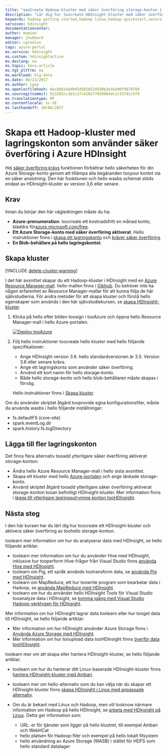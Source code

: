 ```yaml
---
title: "aaaCreate Hadoop-kluster med säker överföring storage-konton i Azure HDInsight | Microsoft Docs"
description: "Lär dig hur toocreate HDInsight-kluster med säker överföring aktiverat Azure storage-konton."
keywords: hadoop getting started,hadoop linux,hadoop quickstart,secure transfer,azure storage account
services: hdinsight
documentationcenter: 
author: mumian
manager: jhubbard
editor: cgronlun
tags: azure-portal
ms.service: hdinsight
ms.custom: hdinsightactive
ms.devlang: na
ms.topic: hero-article
ms.tgt_pltfrm: na
ms.workload: big-data
ms.date: 08/21/2017
ms.author: jgao
ms.openlocfilehash: 0acb8814ad0d5d5b5652d930b2e3da90f9d7978d
ms.sourcegitcommit: 523283cc1b3c37c428e77850964dc1c33742c5f0
ms.translationtype: MT
ms.contentlocale: sv-SE
ms.lasthandoff: 10/06/2017
---
```

# <a name="create-hadoop-cluster-with-secure-transfer-storage-accounts-in-azure-hdinsight"></a>Skapa ett Hadoop-kluster med lagringskonton som använder säker överföring i Azure HDInsight

Hej [säker överföring krävs](../storage/common/storage-require-secure-transfer.md) funktionen förbättrar hello säkerheten för din Azure Storage-konto genom att tillämpa alla begäranden tooyour kontot via en säker anslutning. Den här funktionen och hello wasbs schemat stöds endast av HDInsight-kluster av version 3,6 eller senare. 

## <a name="prerequisites"></a>Krav
Innan du börjar den här vägledningen måste du ha:

* **Azure-prenumeration**: toocreate ett kostnadsfritt en månad konto, bläddra för[azure.microsoft.com/free](https://azure.microsoft.com/free).
* **Ett Azure Storage-konto med säker överföring aktiverat**. Hello instruktioner finns i [skapa ett lagringskonto](../storage/common/storage-create-storage-account.md#create-a-storage-account) och [kräver säker överföring](../storage/common/storage-require-secure-transfer.md).
* **En Blob-behållare på hello lagringskontot**. 
## <a name="create-cluster"></a>Skapa kluster

[!INCLUDE [delete-cluster-warning](../../includes/hdinsight-delete-cluster-warning.md)]


I det här avsnittet skapar du ett Hadoop-kluster i HDInsight med en [Azure Resource Manager-mall](../azure-resource-manager/resource-group-template-deploy.md). hello-mallen finns i [Gibhub](https://azure.microsoft.com/resources/templates/101-hdinsight-linux-with-existing-default-storage-account/). Du behöver inte ha någon erfarenhet av Resource Manager-mallar för att kunna följa de här självstudierna. För andra metoder för att skapa kluster och förstå hello egenskaper som används i den här självstudiekursen, se [skapa HDInsight-kluster](hdinsight-hadoop-provision-linux-clusters.md).

1. Klicka på hello efter bilden toosign i tooAzure och öppna hello Resource Manager-mall i hello Azure-portalen. 
   
    <a href="https://portal.azure.com/#create/Microsoft.Template/uri/https%3A%2F%2Fraw.githubusercontent.com%2FAzure%2Fazure-quickstart-templates%2Fmaster%2F101-hdinsight-linux-with-existing-default-storage-account%2Fazuredeploy.json" target="_blank"><img src="./media/hdinsight-hadoop-linux-tutorial-get-started/deploy-to-azure.png" alt="Deploy tooAzure"></a>

2. Följ hello instruktioner toocreate hello kluster med hello följande specifikationer: 

    - Ange HDInsight version 3.6.  hello standardversionen är 3.5. Version 3.6 eller senare krävs.
    - Ange ett lagringskonto som använder säker överföring.
    - Använd ett kort namn för hello storage-konto.
    - Både hello storage-konto och hello blob-behållaren måste skapas i förväg. 

    Hello instruktioner finns i [Skapa kluster](./hdinsight-hadoop-linux-tutorial-get-started.md#create-cluster). 

Om du använder skriptet åtgärd tooprovide egna konfigurationsfiler, måste du använda wasbs i hello följande inställningar:

- fs.defaultFS (core-site)
- spark.eventLog.dir 
- spark.history.fs.logDirectory

## <a name="add-additional-storage-accounts"></a>Lägga till fler lagringskonton

Det finns flera alternativ tooadd ytterligare säker överföring aktiverat storage-konton:

- Ändra hello Azure Resource Manager-mall i hello sista avsnittet.
- Skapa ett kluster med hello [Azure-portalen](https://portal.azure.com) och ange länkade storage-konto.
- Använd skriptet åtgärd tooadd ytterligare säker överföring aktiverat storage-konton tooan befintligt HDInsight-kluster.  Mer information finns i [lägga till ytterligare lagringsutrymme konton tooHDInsight](hdinsight-hadoop-add-storage.md).

## <a name="next-steps"></a>Nästa steg
I den här kursen har du lärt dig hur toocreate ett HDInsight-kluster och aktivera säker överföring av toohello storage-konton.

toolearn mer information om hur du analyserar data med HDInsight, se hello följande artiklar:

* toolearn mer information om hur du använder Hive med HDInsight, inklusive hur tooperform Hive-frågor från Visual Studio finns [använda Hive med HDInsight][hdinsight-use-hive].
* toolearn om Pig, ett språk används tootransform data, se [använda Pig med HDInsight][hdinsight-use-pig].
* toolearn om MapReduce, ett hur toowrite program som bearbetar data i Hadoop, se [använda MapReduce med HDInsight][hdinsight-use-mapreduce].
* toolearn om hur du använder hello HDInsight Tools för Visual Studio tooanalyze data i HDInsight, se [komma igång med Visual Studio Hadoop-verktygen för HDInsight](hdinsight-hadoop-visual-studio-tools-get-started.md).

Mer information om hur HDInsight lagrar data toolearn eller hur tooget data till HDInsight, se hello följande artiklar:

* Mer information om hur HDInsight använder Azure Storage finns i [Använda Azure Storage med HDInsight](hdinsight-hadoop-use-blob-storage.md).
* Mer information om hur tooupload data tooHDInsight finns [överför data tooHDInsight][hdinsight-upload-data].

toolearn mer om att skapa eller hantera HDInsight-kluster, se hello följande artiklar:

* toolearn om hur du hanterar ditt Linux-baserade HDInsight-kluster finns [hantera HDInsight-kluster med Ambari](hdinsight-hadoop-manage-ambari.md).
* toolearn mer om hello-alternativ som du kan välja när du skapar ett HDInsight-kluster finns [skapa HDInsight i Linux med anpassade alternativ](hdinsight-hadoop-provision-linux-clusters.md).
* Om du är bekant med Linux och Hadoop, men vill tooknow närmare information om Hadoop på hello HDInsight, se [arbeta med HDInsight på Linux](hdinsight-hadoop-linux-information.md). Detta ger information som:
  
  * URL: er för tjänster som ligger på hello klustret, till exempel Ambari och WebHCat
  * hello platsen för Hadoop-filer och exempel på hello lokalt filsystem
  * hello användning av Azure Storage (WASB) i stället för HDFS som hello standard datalager

[1]: ../HDInsight/hdinsight-hadoop-visual-studio-tools-get-started.md

[hdinsight-provision]: hdinsight-provision-linux-clusters.md
[hdinsight-upload-data]: hdinsight-upload-data.md
[hdinsight-use-mapreduce]: hdinsight-use-mapreduce.md
[hdinsight-use-hive]: hdinsight-use-hive.md
[hdinsight-use-pig]: hdinsight-use-pig.md


